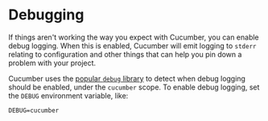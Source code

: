 # Debugging

If things aren't working the way you expect with Cucumber, you can enable debug logging. When this is enabled, Cucumber will emit logging to `stderr` relating to configuration and other things that can help you pin down a problem with your project.

Cucumber uses the [popular `debug` library](https://www.npmjs.com/package/debug) to detect when debug logging should be enabled, under the `cucumber` scope. To enable debug logging, set the `DEBUG` environment variable, like:

```shell
DEBUG=cucumber
```
